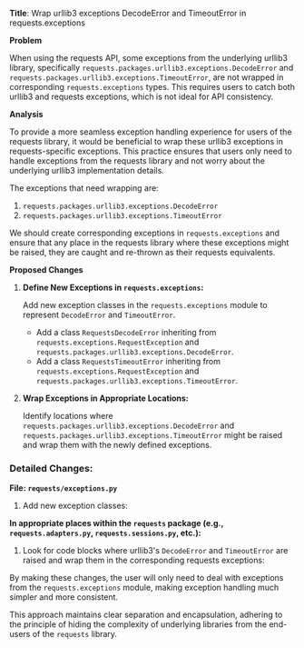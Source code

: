 **Title**: Wrap urllib3 exceptions DecodeError and TimeoutError in requests.exceptions

**Problem**

When using the requests API, some exceptions from the underlying urllib3 library, specifically `requests.packages.urllib3.exceptions.DecodeError` and `requests.packages.urllib3.exceptions.TimeoutError`, are not wrapped in corresponding `requests.exceptions` types. This requires users to catch both urllib3 and requests exceptions, which is not ideal for API consistency.

**Analysis**

To provide a more seamless exception handling experience for users of the requests library, it would be beneficial to wrap these urllib3 exceptions in requests-specific exceptions. This practice ensures that users only need to handle exceptions from the requests library and not worry about the underlying urllib3 implementation details.

The exceptions that need wrapping are:

1. `requests.packages.urllib3.exceptions.DecodeError`
2. `requests.packages.urllib3.exceptions.TimeoutError`

We should create corresponding exceptions in `requests.exceptions` and ensure that any place in the requests library where these exceptions might be raised, they are caught and re-thrown as their requests equivalents.

**Proposed Changes**

1. **Define New Exceptions in `requests.exceptions`:**

   Add new exception classes in the `requests.exceptions` module to represent `DecodeError` and `TimeoutError`.

   - Add a class `RequestsDecodeError` inheriting from `requests.exceptions.RequestException` and `requests.packages.urllib3.exceptions.DecodeError`.
   - Add a class `RequestsTimeoutError` inheriting from `requests.exceptions.RequestException` and `requests.packages.urllib3.exceptions.TimeoutError`.

2. **Wrap Exceptions in Appropriate Locations:**

   Identify locations where `requests.packages.urllib3.exceptions.DecodeError` and `requests.packages.urllib3.exceptions.TimeoutError` might be raised and wrap them with the newly defined exceptions.

### Detailed Changes:

**File: `requests/exceptions.py`**

1. Add new exception classes:

   

**In appropriate places within the `requests` package (e.g., `requests.adapters.py`, `requests.sessions.py`, etc.):**

1. Look for code blocks where urllib3's `DecodeError` and `TimeoutError` are raised and wrap them in the corresponding requests exceptions:

   

By making these changes, the user will only need to deal with exceptions from the `requests.exceptions` module, making exception handling much simpler and more consistent.

This approach maintains clear separation and encapsulation, adhering to the principle of hiding the complexity of underlying libraries from the end-users of the `requests` library.
